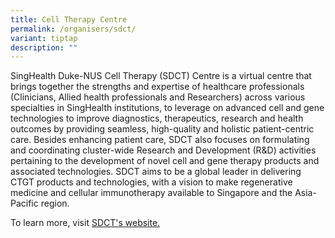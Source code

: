 ```yaml
---
title: Cell Therapy Centre
permalink: /organisers/sdct/
variant: tiptap
description: ""
---
```

<p>SingHealth Duke-NUS Cell Therapy (SDCT) Centre is a virtual centre that
brings together the strengths and expertise of healthcare professionals
(Clinicians, Allied health professionals and Researchers) across various
specialties in SingHealth institutions, to leverage on advanced cell and
gene technologies to improve diagnostics, therapeutics, research and health
outcomes by providing seamless, high-quality and holistic patient-centric
care. Besides enhancing patient care, SDCT also focuses on formulating
and coordinating cluster-wide Research and Development (R&amp;D) activities
pertaining to the development of novel cell and gene therapy products and
associated technologies. SDCT aims to be a global leader in delivering
CTGT products and technologies, with a vision to make regenerative medicine
and cellular immunotherapy available to Singapore and the Asia-Pacific
region.</p>
<p>To learn more, visit <a href="https://www.singhealth.com.sg/patient-care/specialties-services/cell-therapy-centre" rel="noopener noreferrer nofollow" target="_blank">SDCT's website.</a>
</p>